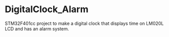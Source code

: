 # DigitalClock_Alarm
 STM32F401cc project to make a digital clock that displays time on LM020L LCD and has an alarm system.

